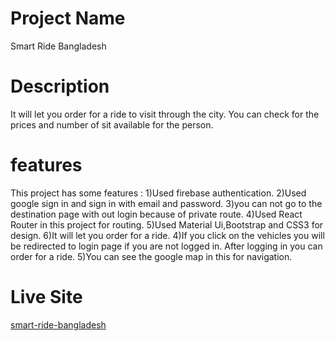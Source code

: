# Project Name

Smart Ride Bangladesh

# Description
It will let you order for a ride to visit through the city. You can check for the prices and number of sit available for the person.

# features
This project has some features :
1)Used firebase authentication.
2)Used google sign in and sign in with email and password.
3)you can not go to the destination page with out login because of private route.
4)Used React Router in this project for routing.
5)Used Material Ui,Bootstrap and CSS3 for design.
6)It will let you order for a ride.
4)If you click on the vehicles you will be redirected to login page if you are not logged in. After logging in you can order for a ride. 
5)You can see the google map in this for navigation.

# Live Site
[smart-ride-bangladesh](https://urban-rider-authentication.web.app/)

